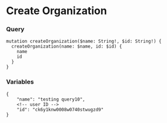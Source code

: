 # Create Organization

### Query

```
mutation createOrganization($name: String!, $id: String!) {
  createOrganization(name: $name, id: $id) {
    name
    id
  }
}
```

### Variables

```
{
    "name": "testing query10",
    <!-- user ID -->
  	"id": "ck6y1knw0008w0740stwugzd9"
}
```

